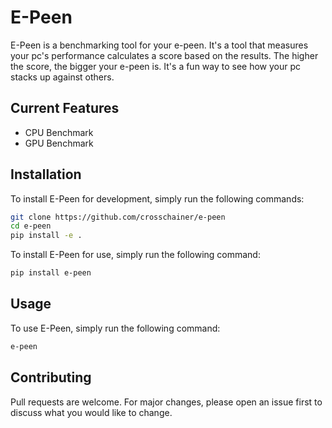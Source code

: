 # E-Peen

E-Peen is a benchmarking tool for your e-peen. It's a tool that measures your pc's performance calculates a score based on the results. The higher the score, the bigger your e-peen is. It's a fun way to see how your pc stacks up against others.

## Current Features
- CPU Benchmark
- GPU Benchmark

## Installation

To install E-Peen for development, simply run the following commands:

```bash
git clone https://github.com/crosschainer/e-peen
cd e-peen
pip install -e .
```

To install E-Peen for use, simply run the following command:

```bash
pip install e-peen
```

## Usage

To use E-Peen, simply run the following command:

```bash
e-peen
```

## Contributing
Pull requests are welcome. For major changes, please open an issue first to discuss what you would like to change.
